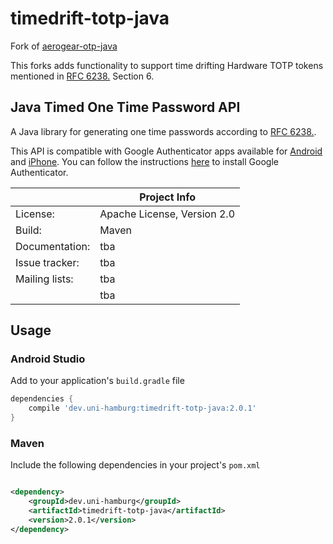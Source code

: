 # timedrift-totp-java

Fork of [aerogear-otp-java](https://github.com/aerogear-attic/aerogear-otp-java)

This forks adds functionality to support time drifting Hardware TOTP tokens mentioned
in [RFC 6238.](https://www.ietf.org/rfc/rfc6238.txt) Section 6.

## Java Timed One Time Password API

A Java library for generating one time passwords according to [RFC 6238.](https://www.ietf.org/rfc/rfc6238.txt).

This API is compatible with Google Authenticator apps available
for [Android](https://play.google.com/store/apps/details?id=com.google.android.apps.authenticator2&hl=en)
and [iPhone](https://itunes.apple.com/us/app/google-authenticator/id388497605?mt=8). You can follow the
instructions [here](http://support.google.com/accounts/bin/answer.py?hl=en&answer=1066447) to install Google
Authenticator.

|                | Project Info                |
|----------------|-----------------------------|
| License:       | Apache License, Version 2.0 |
| Build:         | Maven                       |
| Documentation: | tba                         |
| Issue tracker: | tba                         |
| Mailing lists: | tba                         |
|                | tba                         |

## Usage

### Android Studio

Add to your application's `build.gradle` file

```groovy
dependencies {
    compile 'dev.uni-hamburg:timedrift-totp-java:2.0.1'
}
```

### Maven

Include the following dependencies in your project's `pom.xml`

```xml

<dependency>
    <groupId>dev.uni-hamburg</groupId>
    <artifactId>timedrift-totp-java</artifactId>
    <version>2.0.1</version>
</dependency>
```